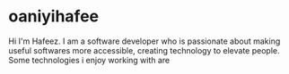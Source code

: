 # oaniyihafee

Hi I'm Hafeez. I am a software developer who is passionate about making useful softwares more accessible, creating technology to elevate people.
Some technologies i enjoy working with are 
